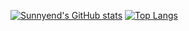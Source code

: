 [![Sunnyend's GitHub stats](https://github-readme-stats.vercel.app/api?username=sunnyend&show_icons=true&theme=radical)](https://github.com/anuraghazra/github-readme-stats)
[![Top Langs](https://github-readme-stats.vercel.app/api/top-langs/?username=sunnyend&show_icons=true&theme=radical)](https://github.com/anuraghazra/github-readme-stats)
